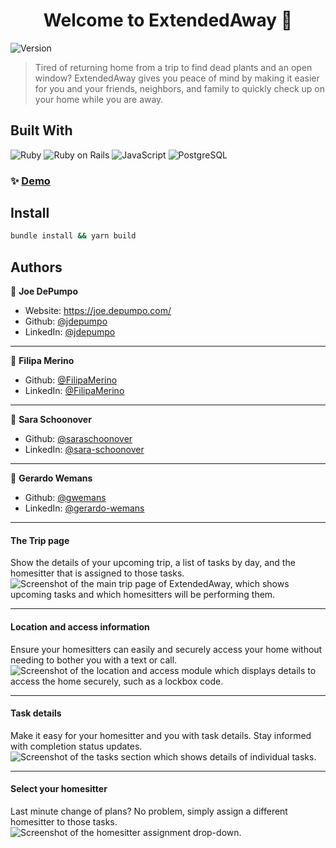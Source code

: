 <h1 align="center">Welcome to ExtendedAway 👋</h1>
<p>
  <img alt="Version" src="https://img.shields.io/badge/version-0.5-blue.svg?cacheSeconds=2592000" />
</p>

> Tired of returning home from a trip to find dead plants and an open window? ExtendedAway gives you peace of mind by making it easier for you and your friends, neighbors, and family to quickly check up on your home while you are away.

## Built With
![Ruby](https://img.shields.io/badge/-Ruby-AE0700?&logo=Ruby&logoColor=fff&style=for-the-badge)
![Ruby on Rails](https://img.shields.io/badge/-Rails-CC0000?&logo=Ruby-On-Rails&logoColor=fff&style=for-the-badge)
![JavaScript](https://img.shields.io/badge/-JavaScript-F4DC1E?&logo=JavaScript&logoColor=000&style=for-the-badge)
![PostgreSQL](https://img.shields.io/badge/-PostgreSQL-2F6792?&logo=PostgreSQL&logoColor=fff&style=for-the-badge)

### ✨ [Demo](http://www.extendedaway.me/)

## Install

```sh
bundle install && yarn build
```

## Authors

👤 **Joe DePumpo**

* Website: https://joe.depumpo.com/
* Github: [@jdepumpo](https://github.com/jdepumpo)
* LinkedIn: [@jdepumpo](https://linkedin.com/in/jdepumpo)

<hr />

👤 **Filipa Merino**

* Github: [@FilipaMerino](https://github.com/FilipaMerino)
* LinkedIn: [@FilipaMerino](https://www.linkedin.com/in/filipamerino)

<hr />

👤 **Sara Schoonover**

* Github: [@saraschoonover](https://github.com/saraschoonover)
* LinkedIn: [@sara-schoonover](https://www.linkedin.com/in/sara-schoonover)

<hr />

👤 **Gerardo Wemans**

* Github: [@gwemans](https://github.com/gwemans)
* LinkedIn: [@gerardo-wemans](https://www.linkedin.com/in/gerardo-wemans)

----
#### The Trip page
Show the details of your upcoming trip, a list of tasks by day, and the homesitter that is assigned to those tasks.
![Screenshot of the main trip page of ExtendedAway, which shows upcoming tasks and which homesitters will be performing them.](https://joe.depumpo.com/images/ExtendedAway/TripShow.png)

----
#### Location and access information
Ensure your homesitters can easily and securely access your home without needing to bother you with a text or call.
![Screenshot of the location and access module which displays details to access the home securely, such as a lockbox code.](https://joe.depumpo.com/images/ExtendedAway/LockInfo.png)

----
#### Task details
Make it easy for your homesitter and you with task details. Stay informed with completion status updates.
![Screenshot of the tasks section which shows details of individual tasks.](https://joe.depumpo.com/images/ExtendedAway/TaskDetails.png)

----
#### Select your homesitter
Last minute change of plans? No problem, simply assign a different homesitter to those tasks.
![Screenshot of the homesitter assignment drop-down.](https://joe.depumpo.com/images/ExtendedAway/SelectHomesitter.png)
